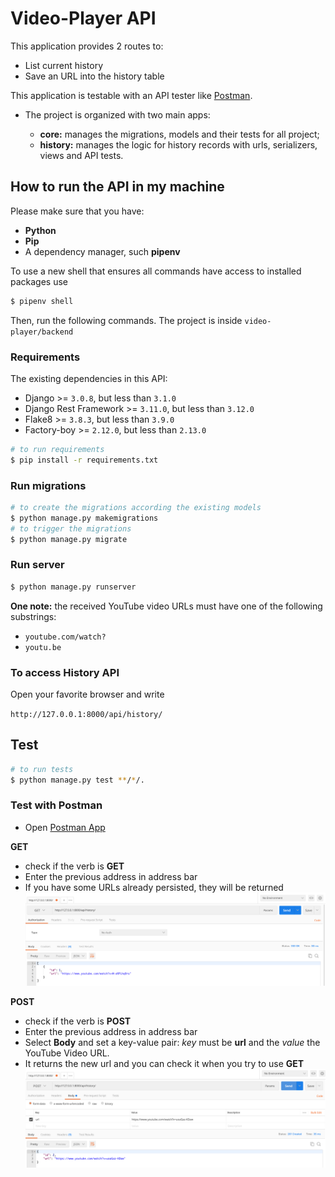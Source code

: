 # Video-Player API

This application provides 2 routes to: 

* List current history
* Save an URL into the history table

This application is testable with an API tester like [Postman](https://www.getpostman.com).


* The project is organized with two main apps:

  * **core:** manages the migrations, models and their tests for all project;
  * **history:** manages the logic for history records with urls, serializers, views and API tests.

## How to run the API in my machine

Please make sure that you have:
* **Python**
* **Pip**
* A dependency manager, such **pipenv**

To use a new shell that ensures all commands have access to installed packages use

```bash
$ pipenv shell
```

Then, run the following commands. The project is inside `video-player/backend`

### Requirements

The existing dependencies in this API:

* Django >= `3.0.8`, but less than `3.1.0`
* Django Rest Framework >= `3.11.0`, but less than `3.12.0`
* Flake8 >= `3.8.3`, but less than `3.9.0`
* Factory-boy >= `2.12.0`, but less than `2.13.0`

```bash
# to run requirements
$ pip install -r requirements.txt
```

### Run migrations

```bash
# to create the migrations according the existing models
$ python manage.py makemigrations
# to trigger the migrations
$ python manage.py migrate
```

### Run server

```bash
$ python manage.py runserver
```

**One note:** the received YouTube video URLs must have one of the following substrings:
* `youtube.com/watch?`
* `youtu.be`

### To access History API

Open your favorite browser and write

`http://127.0.0.1:8000/api/history/`

## Test

```bash
# to run tests
$ python manage.py test **/*/.
```

### Test with Postman

* Open [Postman App](https://www.postman.com/)

**GET**
* check if the verb is **GET**
* Enter the previous address in address bar
* If you have some URLs already persisted, they will be returned
![GET example](images/get_postman.png)

**POST**
* check if the verb is **POST**
* Enter the previous address in address bar
* Select **Body** and set a key-value pair: *key* must be **url** and the *value* the YouTube Video URL.
* It returns the new url and you can check it when you try to use **GET**
![POST example](images/post_postman.png)